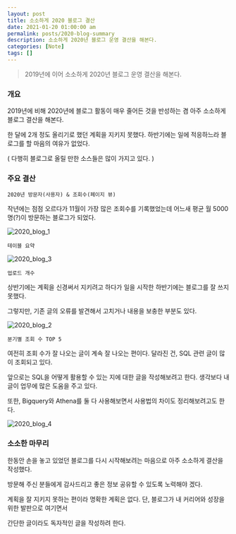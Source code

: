 ```yaml
---
layout: post
title: 소소하게 2020 블로그 결산
date: 2021-01-20 01:00:00 am
permalink: posts/2020-blog-summary
description: 소소하게 2020년 블로그 운영 결산을 해본다.
categories: [Note]
tags: []
---
```


> 2019년에 이어 소소하게 2020년 블로그 운영 결산을 해본다.

### 개요

2019년에 비해 2020년에 블로그 활동이 매우 줄어든 것을 반성하는 겸 아주 소소하게 블로그 결산을 해본다.

한 달에 2개 정도 올리기로 했던 계획을 지키지 못했다. 하반기에는 일에 적응하느라 블로그를 할 마음의 여유가 없었다.

( 다행히 블로그로 올릴 만한 소스들은 많이 가지고 있다. )

### 주요 결산

`2020년 방문자(사용자) & 조회수(페이지 뷰)`

작년에는 점점 오르다가 11월이 가장 많은 조회수를 기록했었는데 어느새 평균 월 5000명(?)이 방문하는 블로그가 되었다.

![2020_blog_1]({{site.baseurl}}/assets/img/note/2020_blog_1.png)

`테이블 요약`

![2020_blog_3]({{site.baseurl}}/assets/img/note/2020_blog_2.png)

`업로드 개수`

상반기에는 계획을 신경써서 지키려고 하다가 일을 시작한 하반기에는 블로그를 잘 쓰지 못했다.

그렇지만, 기존 글의 오류를 발견해서 고치거나 내용을 보충한 부분도 있다.

![2020_blog_2]({{site.baseurl}}/assets/img/note/2020_blog_3.png)

`분기별 조회 수 TOP 5`

여전히 조회 수가 잘 나오는 글이 계속 잘 나오는 편이다. 달라진 건, SQL 관련 글이 많이 조회되고 있다.

앞으로는 SQL을 어떻게 활용할 수 있는 지에 대한 글을 작성해보려고 한다. 생각보다 내 글이 업무에 많은 도움을 주고 있다.

또한, Bigquery와 Athena를 둘 다 사용해보면서 사용법의 차이도 정리해보려고도 한다.

![2020_blog_4]({{site.baseurl}}/assets/img/note/2020_blog_4.png)

### 소소한 마무리

한동안 손을 놓고 있었던 블로그를 다시 시작해보려는 마음으로 아주 소소하게 결산을 작성했다.

방문해 주신 분들에게 감사드리고 좋은 정보 공유할 수 있도록 노력해야 겠다.

계획을 잘 지키지 못하는 편이라 명확한 계획은 없다. 단, 블로그가 내 커리어와 성장을 위한 발판으로 여기면서

간단한 글이라도 독자적인 글을 작성하려 한다.